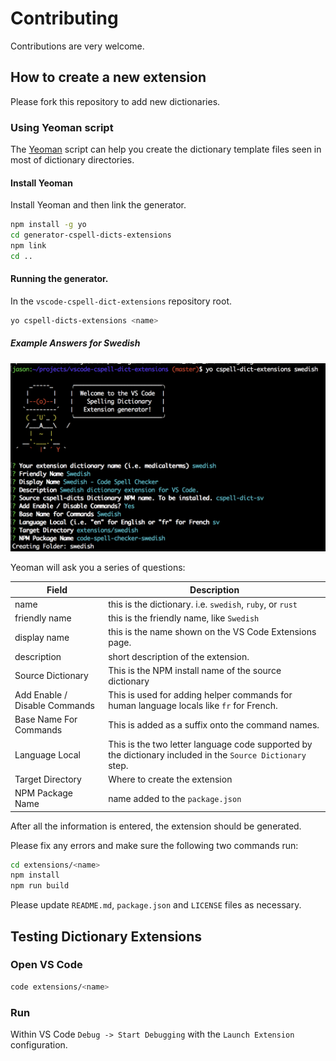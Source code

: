 # Contributing

Contributions are very welcome.

## How to create a new extension

Please fork this repository to add new dictionaries.

### Using Yeoman script

The [Yeoman](http://yeoman.io/) script can help you create the dictionary template files seen in most of dictionary directories.

#### Install Yeoman

Install Yeoman and then link the generator.

```sh
npm install -g yo
cd generator-cspell-dicts-extensions
npm link
cd ..
```

#### Running the generator.

In the `vscode-cspell-dict-extensions` repository root.

```sh
yo cspell-dicts-extensions <name>
```

##### Example Answers for Swedish

![Swedish Generation Example](./images/example-yo.png)



Yeoman will ask you a series of questions:

Field | Description
---------|------------
name | this is the dictionary. i.e. `swedish`, `ruby`, or `rust`
friendly name | this is the friendly name, like `Swedish`
display name | this is the name shown on the VS Code Extensions page.
description | short description of the extension.
Source Dictionary | This is the NPM install name of the source dictionary
Add Enable / Disable Commands | This is used for adding helper commands for human language locals like `fr` for French.
Base Name For Commands | This is added as a suffix onto the command names.
Language Local | This is the two letter language code supported by the dictionary included in the `Source Dictionary` step.
Target Directory | Where to create the extension
NPM Package Name | name added to the `package.json`

After all the information is entered, the extension should be generated.

Please fix any errors and make sure the following two commands run:

```sh
cd extensions/<name>
npm install
npm run build
```

Please update `README.md`, `package.json` and `LICENSE` files as necessary.

## Testing Dictionary Extensions

### Open VS Code

```sh
code extensions/<name>
```

### Run

Within VS Code `Debug -> Start Debugging` with the `Launch Extension` configuration.

